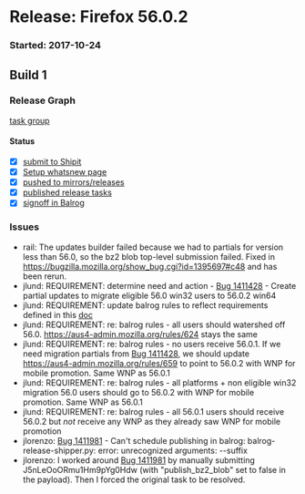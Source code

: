 # Release: Firefox 56.0.2

### Started: 2017-10-24

## Build 1

### Release Graph
[task group](https://tools.taskcluster.net/push-inspector/#/bL_MbidsTwCm0xJGOUuL2w)

#### Status
- [x] [submit to Shipit](https://wiki.mozilla.org/Release:Release_Automation_on_Mercurial:Starting_a_Release#Submit_to_Ship_It)
- [x] [Setup whatsnew page](https://wiki.mozilla.org/Release:Release_Automation_on_Mercurial:Updates_through_Shipping#Set-up_whatsnew_page)
- [x] [pushed to mirrors/releases](../how-tos/relpro.md#2-push-to-releases-dir-mirrors)
- [x] [published release tasks](../how-tos/relpro.md#4-publish-release)
- [x] [signoff in Balrog](../how-tos/relpro.md#3-signoffs)

### Issues
- rail: The updates builder failed because we had to partials for version less than 56.0, so the bz2 blob top-level submission failed. Fixed in https://bugzilla.mozilla.org/show_bug.cgi?id=1395697#c48 and has been rerun.
- jlund: REQUIREMENT: determine need and action - [Bug 1411428](https://bugzil.la/1411428) - Create partial updates to migrate eligible 56.0 win32 users to 56.0.2 win64
- jlund: REQUIREMENT: update balrog rules to reflect requirements defined in this [doc](https://docs.google.com/document/d/1_b3SuHiMZn141jM_MHw9sclm8nkn_COrlbHF44NIWKY/edit\#heading\=h.g14w5uu682r0)
- jlund: REQUIREMENT: re: balrog rules - all users should watershed off 56.0. https://aus4-admin.mozilla.org/rules/624  stays the same
- jlund: REQUIREMENT: re: balrog rules - no users receive 56.0.1. If we need migration partials from [Bug 1411428](https://bugzil.la/1411428), we should update https://aus4-admin.mozilla.org/rules/659 to point to 56.0.2 with WNP for mobile promotion. Same WNP as 56.0.1
- jlund: REQUIREMENT: re: balrog rules - all platforms + non eligible win32 migration 56.0 users should go to 56.0.2 with WNP for mobile promotion. Same WNP as 56.0.1
- jlund: REQUIREMENT: re: balrog rules - all 56.0.1 users should receive 56.0.2 but *not* receive any WNP as they already saw WNP for mobile promotion
- jlorenzo: [Bug 1411981](https://bugzil.la/1411981) - Can't schedule publishing in balrog: balrog-release-shipper.py: error: unrecognized arguments: --suffix
- jlorenzo: I worked around [Bug 1411981](https://bugzil.la/1411981) by manually submitting J5nLeOoORmu1Hm9pYg0Hdw (with "publish_bz2_blob" set to false in the payload). Then I forced the original task to be resolved.
